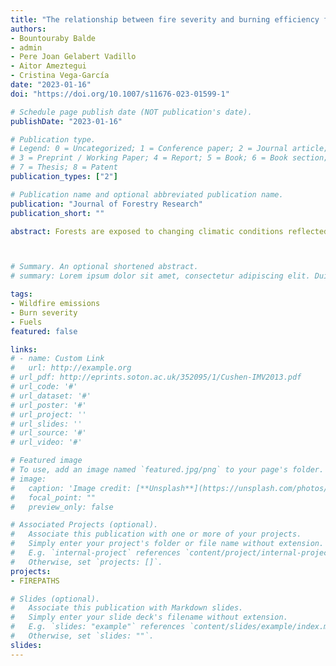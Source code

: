 ```yaml
---
title: "The relationship between fire severity and burning efficiency for estimating wildfire emissions in Mediterranean forests"
authors:
- Bountouraby Balde
- admin
- Pere Joan Gelabert Vadillo
- Aitor Ameztegui
- Cristina Vega-García
date: "2023-01-16"
doi: "https://doi.org/10.1007/s11676-023-01599-1"

# Schedule page publish date (NOT publication's date).
publishDate: "2023-01-16"

# Publication type.
# Legend: 0 = Uncategorized; 1 = Conference paper; 2 = Journal article;
# 3 = Preprint / Working Paper; 4 = Report; 5 = Book; 6 = Book section;
# 7 = Thesis; 8 = Patent
publication_types: ["2"]

# Publication name and optional abbreviated publication name.
publication: "Journal of Forestry Research"
publication_short: ""

abstract: Forests are exposed to changing climatic conditions reflected by increasing drought and heat waves that increase the risk of wildfire ignition and spread. Climatic variables such as rain and wind as well as vegetation structure, land configuration and forest management practices are all factors that determine the burning potential of wildfires. The assessment of emissions released by vegetation combustion is essential for determining greenhouse gases and air pollutants. The estimation of wildfire-related emissions depends on factors such as the type and fraction of fuel (i.e., live biomass, ground litter, dead wood) consumed by the fire in a given area, termed the burning efficiency. Most approaches estimate live burning efficiency from optical remote sensing data. This study used a data-driven method to estimate live burning efficiency in a Mediterranean area. Burning severity estimations from Landsat imagery (dNBR), which relate to fuel consumption, and quantitative field data from three national forest inventory data were combined to establish the relationship between burning severity and live burning efficiency. Several proxies explored these relationships based on dNBR interval classes, as well as regression models. The correlation results between live burning efficiency and dNBR for conifers (R = 0.63) and broad-leaved vegetation (R = 0.95) indicated ways for improving emissions estimations. Median estimations by severity class (low, moderate-low, moderate-high, and high) are provided for conifers (0 .44 − 0.81) and broad-leaves (0.64 − 0.86), and regression models for the live fraction of the tree canopy susceptible to burning (< 2 cm, 2 − 7 cm, > 7 branches, and leaves). The live burning efficiency values by severity class were higher than previous studies.



# Summary. An optional shortened abstract.
# summary: Lorem ipsum dolor sit amet, consectetur adipiscing elit. Duis posuere tellus ac convallis #placerat. Proin tincidunt magna sed ex sollicitudin condimentum.

tags:
- Wildfire emissions
- Burn severity
- Fuels
featured: false

links:
# - name: Custom Link
#   url: http://example.org
# url_pdf: http://eprints.soton.ac.uk/352095/1/Cushen-IMV2013.pdf
# url_code: '#'
# url_dataset: '#'
# url_poster: '#'
# url_project: ''
# url_slides: ''
# url_source: '#'
# url_video: '#'

# Featured image
# To use, add an image named `featured.jpg/png` to your page's folder. 
# image:
#   caption: 'Image credit: [**Unsplash**](https://unsplash.com/photos/pLCdAaMFLTE)'
#   focal_point: ""
#   preview_only: false

# Associated Projects (optional).
#   Associate this publication with one or more of your projects.
#   Simply enter your project's folder or file name without extension.
#   E.g. `internal-project` references `content/project/internal-project/index.md`.
#   Otherwise, set `projects: []`.
projects:
- FIREPATHS

# Slides (optional).
#   Associate this publication with Markdown slides.
#   Simply enter your slide deck's filename without extension.
#   E.g. `slides: "example"` references `content/slides/example/index.md`.
#   Otherwise, set `slides: ""`.
slides:
---
```


